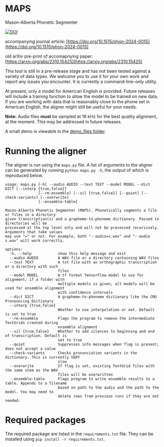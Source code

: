 # MAPS

Mason-Alberta Phonetic Segmenter

[![DOI](https://zenodo.org/badge/703623203.svg)](https://zenodo.org/doi/10.5281/zenodo.10035627)

accompanying journal article: [https://doi.org/10.1515/phon-2024-0015](https://doi.org/10.1515/phon-2024-0015)

old arXiv pre-print of accomapnying paper: [https://arxiv.org/abs/2310.15425](https://arxiv.org/abs/2310.15425)

This tool is still in a pre-release stage and has not been tested against a variety of data types. We welcome you to use it for your own work and report any issues you encounter. It is currently a command-line-only utility.

At present, only a model for American English is provided. Future releases will include a training function to allow the model to be trained on new data. If you are working with data that is reasonably close to the phone set in American English, the aligner might still be useful for your needs.

**Note:** Audio files **must** be sampled at 16 kHz for the best quality alignment, at the moment. This may be addressed in future releases.

A small demo is viewable in the [demo_files folder](https://github.com/MasonPhonLab/MAPS/tree/main/demo_files).

# Running the aligner

The aligner is run using the `maps.py` file. A list of arguments to the aligner can be generated by running `python maps.py -h`, the output of which is reproduced below.

```
usage: maps.py [-h] --audio AUDIO --text TEXT --model MODEL --dict DICT [--interp {true,false}]
               [--rm-ensemble] [--sil {true,false}] [--quiet] [--check-variants] [--overwrite]
               [--ensemble-table]

Mason-Alberta Phonetic Segmenter (MAPS). Phonetically segments a file or files in a directory
given transcription(s) and a grapheme-to-phoneme dictionary. Passed in directories will be
processed at the top level only and will not be processed recursively. Arguments that take values
may use "=" or not. For example, both "--audio=s.wav" and "--audio s.wav" will work correctly.

options:
  -h, --help            show this help message and exit
  --audio AUDIO         A WAV file or a directory containing WAV files
  --text TEXT           A txt file with an orthographic transcription or a directory with such
                        files
  --model MODEL         A tf format TensorFlow model to use for alignment; if a folder with
                        multiple models is given, all models will be used for ensemble alignment
                        with confidence intervals
  --dict DICT           A grapheme-to-phoneme dictionary like the CMU Pronouncing Dictionary
  --interp {true,false}
                        Whether to use interpolation or not. Default is set to true
  --rm-ensemble         Flags the program to remove the intermediate TextGrids created during
                        ensemble alignment
  --sil {true,false}    Whether to add silences to beginning and end of transcription. Default is
                        set to true
  --quiet               Suppresses info messages when flag is present; does not accept a value
  --check-variants      Checks pronunciation variants in the dictionary. This is currently VERY
                        slow
  --overwrite           If flag is set, existing TextGrid files with the same stem as the WAV
                        files will be overwritten
  --ensemble-table      Flags program to write ensemble results to a table. Appends to a filename
                        based on path to the audio and the path to the model. You may need to
                        delete rows from previous runs if they are not needed.
```

# Required packages

The required package are listed in the `requirements.txt` file. They can be installed using `pip install -r requirements.txt`.
